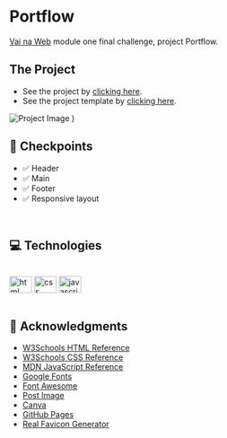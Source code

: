 # Portflow

[Vai na Web](https://www.vainaweb.com.br) module one final challenge, project Portflow.


## The Project

- See the project by [clicking here](https://hamomgs.github.io/portflow/).
- See the project template by [clicking here](https://xd.adobe.com/view/13ead2e1-3ac9-44a1-b4cb-14736da07bb0-46b9/).

![Project Image](https://user-images.githubusercontent.com/88857655/172477460-f8a1d37b-d1a0-4dea-b716-369263841888.png)
)
<br>

## 📍 Checkpoints

- ✅ Header
- ✅ Main
- ✅ Footer
- ✅ Responsive layout
<br>

## 💻 Technologies

<div style="display: inline_block"><br>
 <img align="center" height="30" width="40" alt="html icon" src="https://cdn.jsdelivr.net/gh/devicons/devicon/icons/html5/html5-original.svg" />
 <img align="center" height="30" width="40" alt="css icon" src="https://cdn.jsdelivr.net/gh/devicons/devicon/icons/css3/css3-original.svg" />
 <img align="center" height="30" width="40" alt="javascript icon" src="https://cdn.jsdelivr.net/gh/devicons/devicon/icons/javascript/javascript-plain.svg" />
</div>
</br>

## 💚 Acknowledgments

* [W3Schools HTML Reference](https://www.w3schools.com/tags/)
* [W3Schools CSS Reference](https://www.w3schools.com/cssref/)
* [MDN JavaScript Reference](https://developer.mozilla.org/pt-BR/docs/Web/JavaScript/Reference)
* [Google Fonts](https://fonts.google.com)
* [Font Awesome](https://fontawesome.com)
* [Post Image](https://postimages.org)
* [Canva](https://canva.com)
* [GitHub Pages](https://pages.github.com)
* [Real Favicon Generator](https://realfavicongenerator.net)
